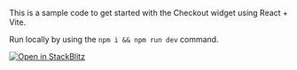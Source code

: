 This is a sample code to get started with the Checkout widget using React + Vite.

Run locally by using the `npm i && npm run dev` command.

[![Open in StackBlitz](https://developer.stackblitz.com/img/open_in_stackblitz.svg)](https://stackblitz.com/github/immutable/ts-immutable-sdk/tree/main/samples/checkout-widget/basic-react)